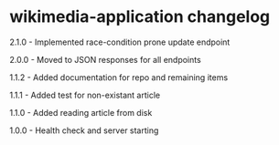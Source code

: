 # wikimedia-application changelog
2.1.0 - Implemented race-condition prone update endpoint

2.0.0 - Moved to JSON responses for all endpoints

1.1.2 - Added documentation for repo and remaining items

1.1.1 - Added test for non-existant article

1.1.0 - Added reading article from disk

1.0.0 - Health check and server starting
